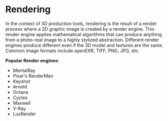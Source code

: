 # Rendering

In the context of 3D production tools, rendering is the result of a render process where a 2D graphic image is created by a render engine. This render engine applies mathematical algorithms that can produce anything from a photo-real image to a highly stylized abstraction. Different render engines produce different even if the 3D model and textures are the same. Common image formats include openEXR, TIFF, PNG, JPG, etc.

**Popular Render engines:**
- MentalRay
- Pixar's RenderMan
- Keyshot
- Arnold
- Octane
- Cycles
- Maxwell
- V-Ray
- LuxRender
